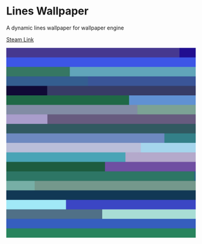 # Lines Wallpaper

A dynamic lines wallpaper for wallpaper engine

[Steam Link](https://steamcommunity.com/sharedfiles/filedetails/?id=2363969356)

![Wallpaper Preview](/preview.jpg)
